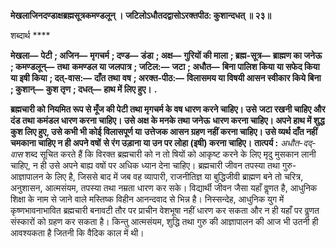 **मेखलाजिनदण्डाक्षब्रह्मसूत्रकमण्डलून् ।** **जटिलोऽधौतदद्वासोऽरक्तपीठ: कुशान्दधत् ॥ २३॥** 

शब्दार्थ **** 

**मेखला—** **पेटी** **; अजिन—** **मृगचर्म** **; दण्ड—** **डंडा** **; अक्ष—** **गुरियों की माला** **; ब्रह्म-सूत्र—** **ब्राह्मण का जनेऊ** **; कमण्डलून्—** **तथा** **कमण्डल या जलपात्र** **; जटिल:—** **जटा** **; अधौत—** **बिना पालिश किया या सफेद किया या इषी किया** **; दत्-वास:—** **दाँत तथा** **वष** **; अरक्त-पीठ:—** **विलासमय या विषयी आसन स्वीकार किये बिना** **; कुशान्—** **कुश तृण** **; दधत्—** **हाथ में लिए हुए।** **.** 

**ब्रह्मचारी को नियमित रूप से मूँज की पेटी तथा मृगचर्म के वष धारण करने चाहिए। उसे** **जटा रखनी चाहिए और दंड तथा कमंडल धारण करना चाहिए। उसे अक्ष के मनके तथा जनेऊ** **धारण करना चाहिए। अपने हाथ में शुद्ध कुश लिए हुए, उसे कभी भी कोई विलासपूर्ण या** **उत्तेजक आसन ग्रहण नहीं करना चाहिए। उसे व्यर्थ दाँत नहीं चमकाना चाहिए न ही अपने वषों** **से रंग उड़ाना या उन पर लोहा (इषी) करना चाहिए।** **तात्पर्य :** *अधौत-दद्-वास* शब्द सूचित करते हैं कि विरक्त ब्रह्मचारी को न तो षियों को आकृष्ट करने के लिए मृदु मुसकान लानी चाहिए, न ही उसे अपने बाह्य वषों पर अधिक ध्यान देना चाहिए। ब्रह्मचारी जीवन तपस्या तथा गुरु-आज्ञापालन के लिए है, जिससे बाद में जब वह व्यापारी, राजनीतिज्ञ या बुद्धिजीवी ब्राह्मण बने तो चरित्र, अनुशासन, आत्मसंयम, तपस्या तथा नम्रता धारण कर सके। विद्यार्थी जीवन जैसा यहाँ वॢणत है, आधुनिक शिक्षा के नाम से जाने वाले मस्तिष्क विहीन आनन्दवाद से भिन्न है। निस्सन्देह, आधुनिक युग में कृष्णभावनाभावित ब्रह्मचारी बनावटी तौर पर प्राचीन वेशभूषा नहीं धारण कर सकता और न ही यहाँ पर वॢणत संस्कारों को ग्रहण कर सकता है। किन्तु आत्मसंयम, शुद्धि तथा गुरु की आज्ञापालन की आज भी उतनी ही आवश्यकता है जितनी कि वैदिक काल में थी।  